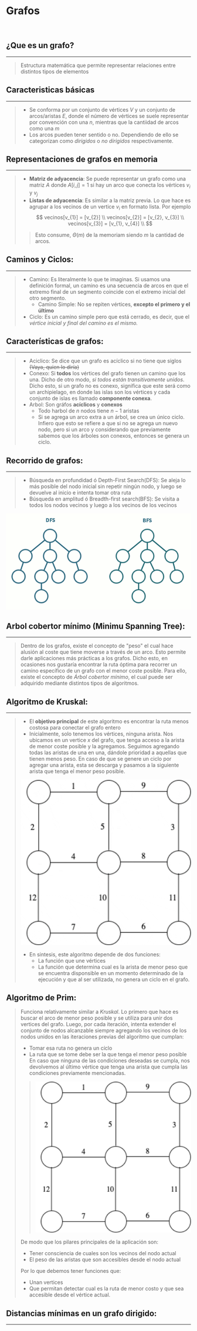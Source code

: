 
# **Grafos**

<br>

## **¿Que es un grafo?**
---
> Estructura matemática que permite representar relaciones entre distintos tipos de elementos

## **Caracteristicas básicas**
---
> - Se conforma por un conjunto de vértices $V$ y un conjunto de arcos/aristas $E$, donde el número de vértices se suele representar por convención con una $n$, mientras que la cantiidad de arcos como una $m$
> - Los arcos pueden tener sentido o no. Dependiendo de ello se categorizan como *dirigidos* o *no dirigidos* respectivamente.

## **Representaciones de grafos en memoria**
---
> - **Matriz de adyacencia**: Se puede representar un grafo como una matriz $A$ donde $A[i,j] = 1$ si hay un arco que conecta los vértices $v_{i}$ y $v_{j}$
> - **Listas de adyacencia**: Es similar a la matriz previa. Lo que hace es agrupar a los vecinos de un vertice $v_{i}$ en formato lista. Por ejemplo
> $$
> vecinos[v_{1}] = [v_{2}] \\
> vecinos[v_{2}] = [v_{2}, v_{3}] \\
> vecinos[v_{3}] = [v_{1}, v_{4}] \\
> $$
> > Esto consume, $\Theta(m)$ de la memoriam siendo $m$ la cantidad de arcos.


## **Caminos y Ciclos:**
----
> - Camino: Es literalmente lo que te imaginas. Si usamos una definición formal, un camino es una secuencia de arcos en que el extremo final de un segmento coincide con el extremo inicial del otro segmento.
>   - Camino Simple: No se repiten vértices, **excepto el primero y el último**
> - Ciclo: Es un camino simple pero que está cerrado, es decir, que el *vértice inicial y final del camino es el mismo.*


## **Características de grafos:**
---
> - Aciclico: Se dice que un grafo es acíclico si no tiene que siglos ~~(Vaya, quien lo diría)~~
> - Conexo: Si **todos** los vértices del grafo tienen un camino que los una. Dicho de otro modo, *si todos están transitivamente unidos*. Dicho esto, si un grafo no es conexo, significa que este será como un archipielago, en donde las islas son los vértices y cada conjunto de islas es llamado **componente conexa**.
> - Arbol: Son gráfos **acíclicos** y **conexos**
>   - Todo harbol de $n$ nodos tiene $n-1$ aristas
>   - Si se agrega un arco extra a un árbol, se crea un único ciclo. Infiero que esto se refiere a que si no se agrega un nuevo nodo, pero si un arco y considerando que previamente sabemos que los árboles son conexos, entonces se genera un ciclo.

## **Recorrido de grafos:**
---
> - Búsqueda en profundidad ó Depth-First Search(DFS): Se aleja lo más posible del nodo inicial sin repetir ningún nodo, y luego se devuelve al inicio e intenta tomar otra ruta
> - Búsqueda en amplitud ó Breadth-first search(BFS): Se visita a todos los nodos vecinos y luego a los vecinos de los vecinos 
> 
![alt text](https://github.com/Sephi1412/CC4102-1/blob/main/Img/bfs-dfs.gif)


## **Arbol cobertor mínimo (Minimu Spanning Tree):**
---

> Dentro de los grafos, existe el concepto de "peso" el cual hace alusión al coste que tiene moverse a través de un arco. Esto permite darle aplicaciones más prácticas a los grafos.
> Dicho esto, en ocasiones nos gustaría encontrar la ruta óptima para recorrer un camino específico de un grafo con el menor coste posible. Para ello, existe el concepto de *Árbol cobertor mínimo*, el cual puede ser adquirido mediante distintos tipos de algoritmos.



## **Algoritmo de Kruskal:**
---
> - El **objetivo principal** de este algoritmo es encontrar la ruta menos costosa para conectar el grafo entero
> - Inicialmente, solo tenemos los vértices, ninguna arista. Nos ubicamos en un vertice $x$ del grafo, que tenga acceso a la arista de menor coste posible y la agregamos. Seguimos agregando todas las aristas de una en una, dándole prioridad a aquellas que tienen menos peso. En caso de que se genere un ciclo por agregar una arista, esta se descarga y pasamos a la siguiente arista que tenga el menor peso posible.
>
>![alt text](./../img/kruskal.gif "Diseño Inicial")
> - En sintesis, este algoritmo depende de dos funciones:
>   - La función que une vértices
>   - La función que determina cual es la arista de menor peso que se encuentra disponsible en un momento determinado de la ejecución y que al ser utilizada, no genera un ciclo en el grafo.

## **Algoritmo de Prim:**

> Funciona relativamente similar a *Kruskal*.
> Lo primero que hace es buscar el arco de menor peso posible y se utiliza para unir dos vertices del grafo. Luego, por cada iteración, intenta extender el conjunto de nodos alcanzable siempre agregando los vecinos de los nodos unidos en las iteraciones previas del algoritmo que cumplan:
>   - Tomar esa ruta no genera un cíclo
>   - La ruta que se tome debe ser la que tenga el menor peso posible
> En caso que ninguna de las condiciones deseadas se cumpla, nos devolvemos al último vértice que tenga una arista que cumpla las condiciones previamente mencionadas.
> 
> >![alt text](./../img/prim.gif "Diseño Inicial")
>
> De modo que los pilares principales de la aplicación son:
>   - Tener consciencia de cuales son los vecinos del nodo actual
>   - El peso de las aristas que son accesibles desde el nodo actual
> 
> Por lo que debemos tener funciones que:
>   - Unan vertices
>   - Que permitan detectar cual es la ruta de menor costo y que sea accesible desde el vértice actual.

## **Distancias mínimas en un grafo dirigido:**
---
>
